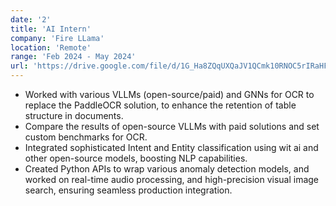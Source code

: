 ```yaml
---
date: '2'
title: 'AI Intern'
company: 'Fire LLama'
location: 'Remote'
range: 'Feb 2024 - May 2024'
url: 'https://drive.google.com/file/d/1G_Ha8ZQqUXQaJV1QCmk10RNOC5rIRaHF/view?usp=sharing'
---
```


- Worked with various VLLMs (open-source/paid) and GNNs for OCR to replace the PaddleOCR solution, to enhance the retention of table structure in documents. 
- Compare the results of open-source VLLMs with paid solutions and set custom benchmarks for OCR.
- Integrated sophisticated Intent and Entity classification using wit ai and other open-source models, boosting NLP capabilities.
- Created Python APIs to wrap various anomaly detection models, and worked on real-time audio processing, and high-precision visual image search, ensuring seamless production integration.
